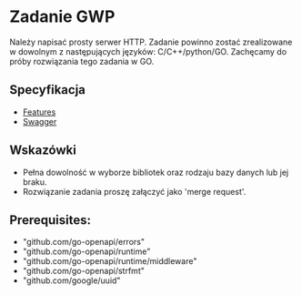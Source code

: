 # Zadanie  GWP

Należy napisać prosty serwer HTTP. Zadanie powinno zostać zrealizowane w dowolnym z następujących języków: C/C++/python/GO. Zachęcamy do próby rozwiązania tego zadania w GO.

## Specyfikacja

- [Features](./features/secrets)
- [Swagger](./api/swagger/swagger.yml)

## Wskazówki

- Pełna dowolność w wyborze bibliotek oraz rodzaju bazy danych lub jej braku.
- Rozwiązanie zadania proszę załączyć jako 'merge request'.



## Prerequisites:
- "github.com/go-openapi/errors"
- "github.com/go-openapi/runtime"
- "github.com/go-openapi/runtime/middleware"
- "github.com/go-openapi/strfmt"
- "github.com/google/uuid"
